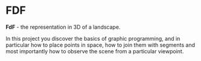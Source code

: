 # FDF


__FdF__ - the representation in 3D of a landscape.


In this project you discover the basics of graphic programming, and in particular how
to place points in space, how to join them with segments and most importantly how to
observe the scene from a particular viewpoint.
